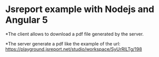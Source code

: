 # Jsreport example with Nodejs and Angular 5

*The client allows to download a pdf file generated by the server.

*The server generate a pdf like the example of the url:
https://playground.jsreport.net/studio/workspace/SyUrRILTg/198

